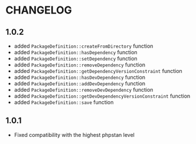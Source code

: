 # CHANGELOG

## 1.0.2
 - added `PackageDefinition::createFromDirectory` function
 - added `PackageDefinition::hasDependency` function
 - added `PackageDefinition::setDependency` function
 - added `PackageDefinition::removeDependency` function
 - added `PackageDefinition::getDependencyVersionConstraint` function
 - added `PackageDefinition::hasDevDependency` function
 - added `PackageDefinition::addDevDependency` function
 - added `PackageDefinition::removeDevDependency` function
 - added `PackageDefinition::getDevDependencyVersionConstraint` function
 - added `PackageDefinition::save` function

## 1.0.1
 - Fixed compatibility with the highest phpstan level
